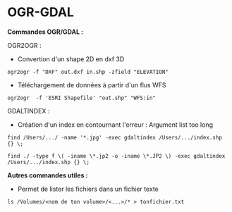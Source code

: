 OGR-GDAL
========

**Commandes OGR/GDAL :**

OGR2OGR :
- Convertion d'un shape 2D en dxf 3D
```
ogr2ogr -f "DXF" out.dxf in.shp -zfield "ELEVATION"
```
- Téléchargement de données à partir d'un flus WFS
```
ogr2ogr  -f 'ESRI Shapefile' "out.shp" "WFS:in"
```

GDALTINDEX :
- Création d'un index en contournant l'erreur : Argument list too long 
```
find /Users/.../ -name '*.jpg' -exec gdaltindex /Users/.../index.shp {} \;
```
```
find ./ -type f \( -iname \*.jp2 -o -iname \*.JP2 \) -exec gdaltindex /Users/.../index.shp {} \;
```

**Autres commandes utiles :** 
- Permet de lister les fichiers dans un fichier texte
```
ls /Volumes/<nom de ton volume>/<...>/* > tonfichier.txt
```
